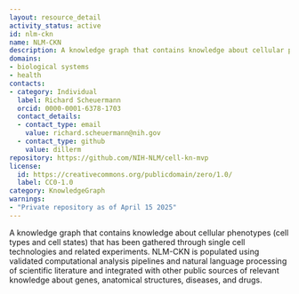 ```yaml
---
layout: resource_detail
activity_status: active
id: nlm-ckn
name: NLM-CKN
description: A knowledge graph that contains knowledge about cellular phenotypes (cell types and cell states) that has been gathered through single cell technologies and related experiments. NLM-CKN is populated using validated computational analysis pipelines and natural language processing of scientific literature and integrated with other public sources of relevant knowledge about genes, anatomical structures, diseases, and drugs.
domains:
- biological systems
- health
contacts:
- category: Individual
  label: Richard Scheuermann
  orcid: 0000-0001-6378-1703
  contact_details:
  - contact_type: email
    value: richard.scheuermann@nih.gov
  - contact_type: github
    value: dillerm
repository: https://github.com/NIH-NLM/cell-kn-mvp
license:
  id: https://creativecommons.org/publicdomain/zero/1.0/
  label: CC0-1.0
category: KnowledgeGraph
warnings:
- "Private repository as of April 15 2025"
---
```


A knowledge graph that contains knowledge about cellular phenotypes (cell types and cell states) that has been gathered through single cell technologies and related experiments. NLM-CKN is populated using validated computational analysis pipelines and natural language processing of scientific literature and integrated with other public sources of relevant knowledge about genes, anatomical structures, diseases, and drugs.